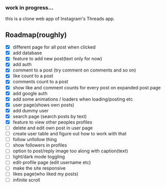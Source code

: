### work in progress...


this is a clone web app of Instagram's Threads app.


## Roadmap(roughly)
- [X] different page for all post when clicked 
- [X] add database
- [X] feature to add new post(text only for now)
- [X] add auth
- [X] comment to a post (try comment on comments and so on)
- [X] like count to a post
- [X] comments count to a post
- [X] show like and comment counts for every post on expanded post page
- [X] add google auth
- [X] add some animations / loaders when loading/posting etc
- [X] user page(shows own posts)
- [X] add dummy user
- [X] search page (search posts by text)
- [X] feature to view other peoples profiles
- [ ] delete and edit own post in user page
- [ ] create user table and figure out how to work with that
- [ ] follow unfollow thing
- [ ] show followers in profiles
- [ ] option to post/reply image too along with caption(text)
- [ ] light/dark mode toggling
- [ ] edit-profile page (edit username etc)
- [ ] make the site responsive
- [ ] likes page(who liked my posts)
- [ ] infinite scroll